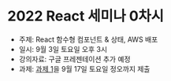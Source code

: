 # 2022 React 세미나 0차시

* 주제: React 함수형 컴포넌트 & 상태, AWS 배포
* 일시: 9월 3일 토요일 오후 3시
* 강의자료: 구글 프레젠테이션 추가 예정
* 과제: [과제 1](assignment-1.md)을 9월 17일 토요일 정오까지 제출